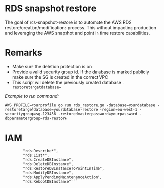# RDS snapshot restore

The goal of rds-snapshot-restore is to automate the AWS RDS restore/creation/modifications process. This without impacting production and leveraging the AWS snapshot and point in time restore capabilities. 

# Remarks

* Make sure the deletion protection is on
* Provide a valid security group id. If the database is marked publicly make sure the SG is created in the correct VPC
* This script wil delete the previously created database `-restoretargetdatabase=`

*Example to run command:*
```
AWS_PROFILE=yourprofile go run rds_restore.go -database=yourdatabase -restoretargetdatabase=yourdatabase-restore -region=eu-west-1 -securitygroup=sg-123456 -restoredmasterpassword=yourpassword -dbparametergroup=rds-restore
```

# IAM
```
        "rds:Describe*",
        "rds:List*",
        "rds:CreateDBInstance",
        "rds:DeleteDBInstance",
        "rds:RestoreDBInstanceToPointInTime",
        "rds:ModifyDBInstance",
        "rds:ApplyPendingMaintenanceAction",
        "rds:RebootDBInstance"```
